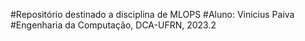 #Repositório destinado a disciplina de MLOPS
#Aluno: Vinicius Paiva
#Engenharia da Computação, DCA-UFRN, 2023.2
